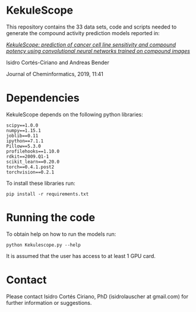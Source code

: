 # KekuleScope

This repository contains the 33 data sets, code and scripts needed to generate the compound activity prediction models reported in:

[_KekuleScope: prediction of cancer cell line sensitivity and compound potency using convolutional neural networks trained on compound images_](https://doi.org/10.1186/s13321-019-0364-5)

Isidro Cortés-Ciriano and Andreas Bender

Journal of Cheminformatics, 2019, 11:41

# Dependencies
KekuleScope depends on the following python libraries:
```
scipy==1.0.0
numpy==1.15.1
joblib==0.11
ipython==7.1.1
Pillow==5.3.0
profilehooks==1.10.0
rdkit==2009.Q1-1
scikit_learn==0.20.0
torch==0.4.1.post2
torchvision==0.2.1
```

To install these libraries run:

```
pip install -r requirements.txt
```

# Running the code
To obtain help on how to run the models run:
```
python Kekulescope.py --help
```
It is assumed that the user has access to at least 1 GPU card.

# Contact
Please contact Isidro Cortés Ciriano, PhD (isidrolauscher at gmail.com) for further information or suggestions.
